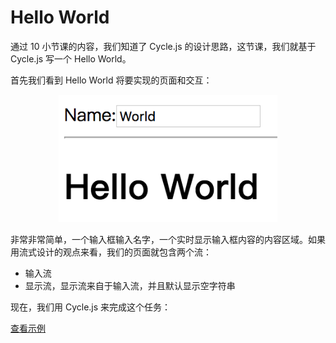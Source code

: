 # Hello World

通过 10 小节课的内容，我们知道了 Cycle.js 的设计思路，这节课，我们就基于 Cycle.js 写一个 Hello World。

首先我们看到 Hello World 将要实现的页面和交互：

<div style="text-align: center">
  <img src="./11_hello_world.png" width="350px"></img>
</div>

非常非常简单，一个输入框输入名字，一个实时显示输入框内容的内容区域。如果用流式设计的观点来看，我们的页面就包含两个流：

- 输入流
- 显示流，显示流来自于输入流，并且默认显示空字符串

现在，我们用 Cycle.js 来完成这个任务：

[查看示例](http://jsbin.com/nuhisuy/40/edit?js,output)
